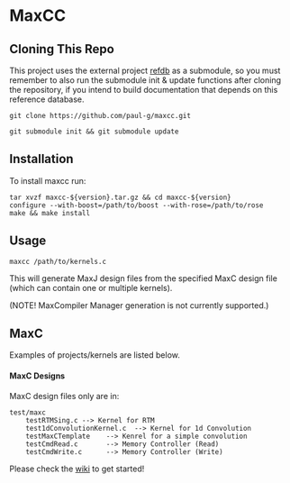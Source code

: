 MaxCC
=====

Cloning This Repo
-----------------

This project uses the external project [refdb](https://github.com/paul-g/refdb) 
as a submodule, so you must remember to also run the submodule init & update functions after
cloning the repository, if you intend to build documentation  that depends on this reference database.

`git clone https://github.com/paul-g/maxcc.git`

`git submodule init && git submodule update`

Installation
------------
To install maxcc run:
~~~~
tar xvzf maxcc-${version}.tar.gz && cd maxcc-${version}
configure --with-boost=/path/to/boost --with-rose=/path/to/rose
make && make install
~~~~

Usage
-----

~~~
maxcc /path/to/kernels.c
~~~

This will generate MaxJ design files from the specified MaxC design file (which can contain one or multiple kernels).

(NOTE! MaxCompiler Manager generation is not currently supported.)

MaxC
----

Examples of projects/kernels are listed below.

#### MaxC Designs

MaxC design files only are in:
~~~
test/maxc
    testRTMSing.c --> Kernel for RTM
    test1dConvolutionKernel.c  --> Kernel for 1d Convolution
    testMaxCTemplate    --> Kenrel for a simple convolution
    testCmdRead.c       --> Memory Controller (Read)
    testCmdWrite.c      --> Memory Controller (Write)
~~~

Please check the [wiki](https://github.com/paul-g/maxcc/wiki) to get started!

